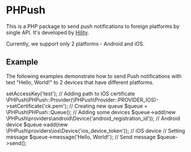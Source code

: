 PHPush
======

This is a PHP package to send push notifications to foreign platforms by single API. It's developed by [Hility](http://hility.com).

Currently, we support only 2 platforms - Android and iOS.

Example
-----------

The following examples demonstrate how to send Push notifications with text "Hello, World!" to 2 devices that have different platforms.

  <?php

  // Include PHPush
  require_once 'PHPush, PHPush.php';
  
  // Adding Android key
  \PHPush\PHPush::Provider(\PHPush\Provider::PROVIDER_ANDROID)->setAccessKey('test');
  
  // Adding path to iOS certificate
  \PHPush\PHPush::Provider(\PHPush\Provider::PROVIDER_IOS)->setCertificate('ck.pem');
  
  // Creating new queue
  $queue = \PHPush\PHPush::Queue();
  
  // Adding some devices
  $queue->add(new \PHPush\providers\android\Device('android_registration_id')); // Android device
  $queue->add(new \PHPush\providers\ios\Device('ios_device_token')); // iOS device
  
  // Setting message
  $queue->message('Hello, World!');
  
  // Send message
  $queue->send();
